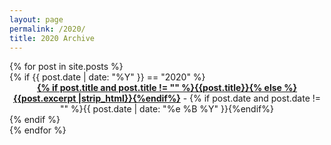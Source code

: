 ```yaml
---
layout: page
permalink: /2020/
title: 2020 Archive
---
```



<div id="archives">
  {% for post in site.posts %}
  <article class="archive-item">
    {% if {{ post.date | date: "%Y" }} == "2020" %}
      <center><b><a href="{{ site.baseurl }}{{ post.url }}">{% if post.title and post.title != "" %}{{post.title}}{% else %}{{post.excerpt |strip_html}}{%endif%}</a></b> - {% if post.date and post.date != "" %}{{ post.date | date: "%e %B %Y" }}{%endif%}</center>
    {% endif %}
  </article>
  {% endfor %}
</div>
